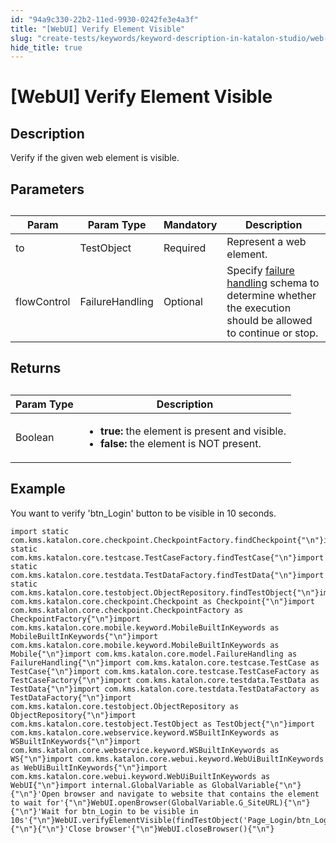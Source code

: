```yaml
---
id: "94a9c330-22b2-11ed-9930-0242fe3e4a3f"
title: "[WebUI] Verify Element Visible"
slug: "create-tests/keywords/keyword-description-in-katalon-studio/web-ui-keywords/webui-verify-element-visible"
hide_title: true
---
```


# <a id="id_0" class="anchor_top_offset"/><a id="ariaid-title1" class="anchor_top_offset"/>[WebUI] Verify Element Visible


## <a id="id_0__id_1" class="anchor_top_offset"/>Description

              
<p xmlns="http://www.w3.org/1999/xhtml" className="p">Verify if the given web element is visible.</p> 
      

## <a id="id_0__id_2" class="anchor_top_offset"/>Parameters

              
<table xmlns="http://www.w3.org/1999/xhtml" className="table anchor_top_offset" id="id_0__919daa34-ad7e-4df8-bf3d-1a8a6b8e807a"><caption /><thead className="thead"><tr className><th className="entry anchor_top_offset" id="id_0__919daa34-ad7e-4df8-bf3d-1a8a6b8e807a__entry__1">Param</th><th className="entry anchor_top_offset" id="id_0__919daa34-ad7e-4df8-bf3d-1a8a6b8e807a__entry__2">Param Type</th><th className="entry anchor_top_offset" id="id_0__919daa34-ad7e-4df8-bf3d-1a8a6b8e807a__entry__3">Mandatory</th><th className="entry anchor_top_offset" id="id_0__919daa34-ad7e-4df8-bf3d-1a8a6b8e807a__entry__4">Description</th></tr></thead><tbody className="tbody"><tr className><td className="entry" headers="id_0__919daa34-ad7e-4df8-bf3d-1a8a6b8e807a__entry__1 id_0__919daa34-ad7e-4df8-bf3d-1a8a6b8e807a__entry__2 id_0__919daa34-ad7e-4df8-bf3d-1a8a6b8e807a__entry__3 id_0__919daa34-ad7e-4df8-bf3d-1a8a6b8e807a__entry__4 ">to</td><td className="entry" headers="id_0__919daa34-ad7e-4df8-bf3d-1a8a6b8e807a__entry__1 id_0__919daa34-ad7e-4df8-bf3d-1a8a6b8e807a__entry__2 id_0__919daa34-ad7e-4df8-bf3d-1a8a6b8e807a__entry__3 id_0__919daa34-ad7e-4df8-bf3d-1a8a6b8e807a__entry__4 ">TestObject</td><td className="entry" headers="id_0__919daa34-ad7e-4df8-bf3d-1a8a6b8e807a__entry__1 id_0__919daa34-ad7e-4df8-bf3d-1a8a6b8e807a__entry__2 id_0__919daa34-ad7e-4df8-bf3d-1a8a6b8e807a__entry__3 id_0__919daa34-ad7e-4df8-bf3d-1a8a6b8e807a__entry__4 ">Required</td><td className="entry" headers="id_0__919daa34-ad7e-4df8-bf3d-1a8a6b8e807a__entry__1 id_0__919daa34-ad7e-4df8-bf3d-1a8a6b8e807a__entry__2 id_0__919daa34-ad7e-4df8-bf3d-1a8a6b8e807a__entry__3 id_0__919daa34-ad7e-4df8-bf3d-1a8a6b8e807a__entry__4 ">Represent a web element.</td></tr><tr className><td className="entry" headers="id_0__919daa34-ad7e-4df8-bf3d-1a8a6b8e807a__entry__1 id_0__919daa34-ad7e-4df8-bf3d-1a8a6b8e807a__entry__2 id_0__919daa34-ad7e-4df8-bf3d-1a8a6b8e807a__entry__3 id_0__919daa34-ad7e-4df8-bf3d-1a8a6b8e807a__entry__4 ">flowControl</td><td className="entry" headers="id_0__919daa34-ad7e-4df8-bf3d-1a8a6b8e807a__entry__1 id_0__919daa34-ad7e-4df8-bf3d-1a8a6b8e807a__entry__2 id_0__919daa34-ad7e-4df8-bf3d-1a8a6b8e807a__entry__3 id_0__919daa34-ad7e-4df8-bf3d-1a8a6b8e807a__entry__4 ">FailureHandling</td><td className="entry" headers="id_0__919daa34-ad7e-4df8-bf3d-1a8a6b8e807a__entry__1 id_0__919daa34-ad7e-4df8-bf3d-1a8a6b8e807a__entry__2 id_0__919daa34-ad7e-4df8-bf3d-1a8a6b8e807a__entry__3 id_0__919daa34-ad7e-4df8-bf3d-1a8a6b8e807a__entry__4 ">Optional</td><td className="entry" headers="id_0__919daa34-ad7e-4df8-bf3d-1a8a6b8e807a__entry__1 id_0__919daa34-ad7e-4df8-bf3d-1a8a6b8e807a__entry__2 id_0__919daa34-ad7e-4df8-bf3d-1a8a6b8e807a__entry__3 id_0__919daa34-ad7e-4df8-bf3d-1a8a6b8e807a__entry__4 ">Specify <a className="xref" href="/docs/maintain/configure-failure-handling-settings-in-katalon-studio">failure handling</a> schema to         determine whether the execution should be allowed to continue or         stop.</td></tr></tbody></table> 
      

## <a id="id_0__id_3" class="anchor_top_offset"/>Returns

              
<table xmlns="http://www.w3.org/1999/xhtml" className="table anchor_top_offset" id="id_0__c4326527-6273-4051-b191-cefa7dd485b2"><caption /><thead className="thead"><tr className><th className="entry anchor_top_offset" id="id_0__c4326527-6273-4051-b191-cefa7dd485b2__entry__1">Param Type</th><th className="entry anchor_top_offset" id="id_0__c4326527-6273-4051-b191-cefa7dd485b2__entry__2">Description</th></tr></thead><tbody className="tbody"><tr className><td className="entry" headers="id_0__c4326527-6273-4051-b191-cefa7dd485b2__entry__1 id_0__c4326527-6273-4051-b191-cefa7dd485b2__entry__2 ">Boolean</td><td className="entry" headers="id_0__c4326527-6273-4051-b191-cefa7dd485b2__entry__1 id_0__c4326527-6273-4051-b191-cefa7dd485b2__entry__2 ">         <ul className="ul"><li className="li">             <strong className="ph b">true:</strong> the element is present and             visible.</li><li className="li">             <strong className="ph b">false:</strong> the element is NOT present.</li></ul>       </td></tr></tbody></table> 
      

## <a id="id_0__id_4" class="anchor_top_offset"/>Example

              
<p xmlns="http://www.w3.org/1999/xhtml" className="p">You want to verify 'btn_Login' button to be visible in 10   seconds.</p> 
              
<pre xmlns="http://www.w3.org/1999/xhtml" className="pre codeblock"><code>import static com.kms.katalon.core.checkpoint.CheckpointFactory.findCheckpoint{"\n"}import static com.kms.katalon.core.testcase.TestCaseFactory.findTestCase{"\n"}import static com.kms.katalon.core.testdata.TestDataFactory.findTestData{"\n"}import static com.kms.katalon.core.testobject.ObjectRepository.findTestObject{"\n"}import com.kms.katalon.core.checkpoint.Checkpoint as Checkpoint{"\n"}import com.kms.katalon.core.checkpoint.CheckpointFactory as CheckpointFactory{"\n"}import com.kms.katalon.core.mobile.keyword.MobileBuiltInKeywords as MobileBuiltInKeywords{"\n"}import com.kms.katalon.core.mobile.keyword.MobileBuiltInKeywords as Mobile{"\n"}import com.kms.katalon.core.model.FailureHandling as FailureHandling{"\n"}import com.kms.katalon.core.testcase.TestCase as TestCase{"\n"}import com.kms.katalon.core.testcase.TestCaseFactory as TestCaseFactory{"\n"}import com.kms.katalon.core.testdata.TestData as TestData{"\n"}import com.kms.katalon.core.testdata.TestDataFactory as TestDataFactory{"\n"}import com.kms.katalon.core.testobject.ObjectRepository as ObjectRepository{"\n"}import com.kms.katalon.core.testobject.TestObject as TestObject{"\n"}import com.kms.katalon.core.webservice.keyword.WSBuiltInKeywords as WSBuiltInKeywords{"\n"}import com.kms.katalon.core.webservice.keyword.WSBuiltInKeywords as WS{"\n"}import com.kms.katalon.core.webui.keyword.WebUiBuiltInKeywords as WebUiBuiltInKeywords{"\n"}import com.kms.katalon.core.webui.keyword.WebUiBuiltInKeywords as WebUI{"\n"}import internal.GlobalVariable as GlobalVariable{"\n"}{"\n"}'Open browser and navigate to website that contains the element to wait for'{"\n"}WebUI.openBrowser(GlobalVariable.G_SiteURL){"\n"}{"\n"}'Wait for btn_Login to be visible in 10s'{"\n"}WebUI.verifyElementVisible(findTestObject('Page_Login/btn_Login')){"\n"}{"\n"}'Close browser'{"\n"}WebUI.closeBrowser(){"\n"}</code></pre> 
            
